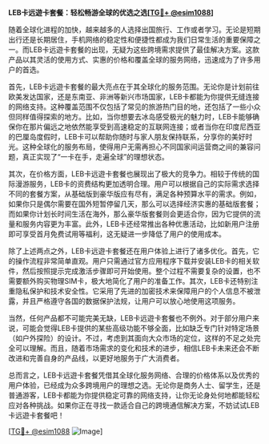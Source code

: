 **LEB卡远遊卡套餐：轻松畅游全球的优选之选[[TG💪+ @esim1088](https://t.me/s/esim1088)]**

随着全球化进程的加快，越来越多的人选择出国旅行、工作或者学习。无论是短期出行还是长期居住，手机网络的稳定性和便捷性都成为我们日常生活的重要保障之一。而LEB卡远遊卡套餐的出现，无疑为这些跨境需求提供了最佳解决方案。这款产品以其灵活的使用方式、实惠的价格和覆盖全球的服务网络，迅速成为了许多用户的首选。

首先，LEB卡远遊卡套餐的最大亮点在于其全球化的服务范围。无论你是计划前往欧美发达国家，还是东南亚、非洲等新兴市场国家，LEB卡都能为你提供无缝连接的网络支持。这种覆盖范围不仅包括了常见的旅游热门目的地，还包括了一些小众但同样值得探索的地方。比如，当你想要去冰岛感受极光的魅力时，LEB卡能够确保你在那片偏远之地依然能享受到高速稳定的互联网连接；或者当你在印度尼西亚的巴厘岛度假时，LEB卡可以帮助你随时与家人朋友保持联系，分享你的美好时光。这种全球化的服务布局，使得用户无需再担心不同国家间运营商之间的兼容问题，真正实现了“一卡在手，走遍全球”的理想状态。

其次，在价格方面，LEB卡远遊卡套餐也展现出了极大的竞争力。相较于传统的国际漫游服务，LEB卡的资费结构更加透明合理。用户可以根据自己的实际需求选择不同的套餐方案，从基础版到豪华版应有尽有，满足各种预算水平的需求。例如，如果你只是偶尔需要在国外短暂停留几天，那么可以选择经济实惠的基础版套餐；而如果你计划长时间生活在海外，那么豪华版套餐则会更适合你，因为它提供的流量和服务内容更为丰富。此外，LEB卡还经常推出各种优惠活动，比如新用户注册即可享受首月免费试用等福利，这无疑进一步降低了用户的使用成本。

除了上述两点之外，LEB卡远遊卡套餐还在用户体验上进行了诸多优化。首先，它的操作流程非常简单直观。用户只需通过官方应用程序下载并安装LEB卡的相关软件，然后按照提示完成激活步骤即可开始使用。整个过程不需要复杂的设置，也不需要额外购买物理SIM卡，极大地简化了用户的准备工作。其次，LEB卡还特别注重隐私保护和技术安全性。它采用了先进的加密技术来保障用户的个人信息不被泄露，并且严格遵守各国的数据保护法规，让用户可以放心地使用这项服务。

当然，任何产品都不可能完美无缺，LEB卡远遊卡套餐也不例外。对于部分用户来说，可能会觉得LEB卡提供的某些高级功能不够全面，比如缺乏专门针对特定场景（如户外探险）的设计。不过，考虑到其面向大众市场的定位，这样的不足之处完全可以理解。而且，随着市场需求的变化和技术的进步，相信LEB卡未来还会不断改进和完善自身的产品线，以更好地服务于广大消费者。

总而言之，LEB卡远遊卡套餐凭借其全球化服务网络、合理的价格体系以及优秀的用户体验，已经成为众多跨境用户的理想之选。无论你是商务人士、留学生，还是普通游客，LEB卡都能为你提供稳定可靠的网络支持，让你无论身处何地都能轻松应对各种挑战。如果你正在寻找一款适合自己的跨境通信解决方案，不妨试试LEB卡远遊卡套餐吧！

[[TG💪+ @esim1088](https://t.me/s/esim1088) ![Image](https://i.postimg.cc/4NQfJmqS/Snipaste-2025-05-13-00-14-12.png)]